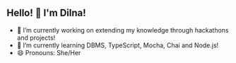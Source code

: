## Hello! 👋 I'm Dilna!

- 🔭 I’m currently working on extending my knowledge through hackathons and projects!
- 🌱 I’m currently learning DBMS, TypeScript, Mocha, Chai and Node.js!
- 😄 Pronouns: She/Her

<!--
**dilnadavi/dilnadavi** is a ✨ _special_ ✨ repository because its `README.md` (this file) appears on your GitHub profile.

Here are some ideas to get you started:

- 🔭 I’m currently working on extending my knowledge through hackathons and projects!
- 🌱 I’m currently learning DBMS and frontend development!
- 😄 Pronouns: She/Her
- ⚡ Fun fact: ...
-->
